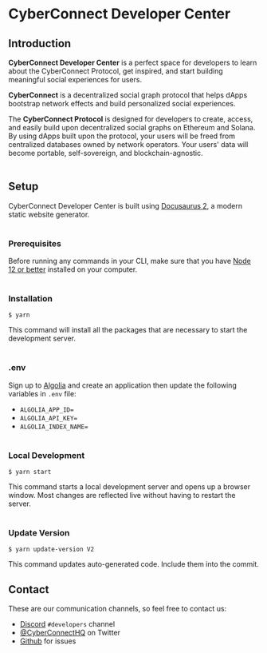# CyberConnect Developer Center

## Introduction
**CyberConnect Developer Center** is a perfect space for developers to learn about the CyberConnect Protocol, get inspired, and start building meaningful social experiences for users.

**CyberConnect** is a decentralized social graph protocol that helps dApps bootstrap network effects and build personalized social experiences.

The **CyberConnect Protocol** is designed for developers to create, access, and easily build upon decentralized social graphs on Ethereum and Solana. By using dApps built upon the protocol, your users will be freed from centralized databases owned by network operators. Your users' data will become portable, self-sovereign, and blockchain-agnostic.
<br></br>

## Setup

CyberConnect Developer Center is built using [Docusaurus 2](https://docusaurus.io/), a modern static website generator.
<br></br>

### Prerequisites

Before running any commands in your CLI, make sure that you have [Node 12 or better](https://nodejs.org/en/) installed on your computer.
<br></br>

### Installation

```
$ yarn
```

This command will install all the packages that are necessary to start the development server.
<br></br>

### .env
Sign up to [Algolia](https://www.algolia.com/) and create an application then update the following variables in `.env` file:

- `ALGOLIA_APP_ID=`
- `ALGOLIA_API_KEY=`
- `ALGOLIA_INDEX_NAME=`
<br></br>

### Local Development

```
$ yarn start
```

This command starts a local development server and opens up a browser window. Most changes are reflected live without having to restart the server.
<br></br>

### Update Version

```
$ yarn update-version V2
```
This command updates auto-generated code. Include them into the commit.

## Contact

These are our communication channels, so feel free to contact us:

- [Discord](https://discord.gg/cyberconnect) ``#developers`` channel
- [@CyberConnectHQ](https://twitter.com/CyberConnectHQ) on Twitter
- [Github](https://github.com/cyberconnecthq/cyberconnect-docs-v2/issues) for issues
